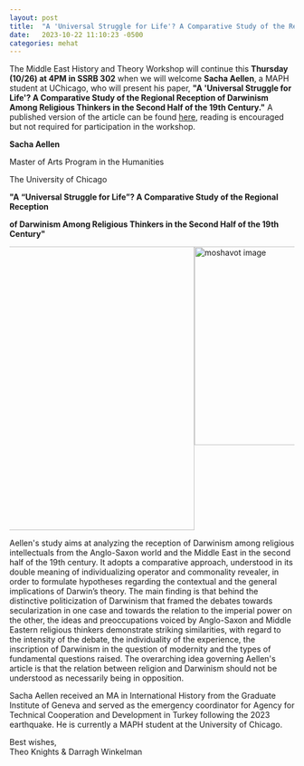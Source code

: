 ```yaml
---
layout: post
title:  "A 'Universal Struggle for Life'? A Comparative Study of the Regional Reception of Darwinism Among Religious Thinkers"
date:   2023-10-22 11:10:23 -0500
categories: mehat
---
```


<p class="last-paragraph">The Middle East History and Theory Workshop will continue this <b>Thursday (10/26) at 4PM in SSRB 302</b> when we will welcome <b>Sacha Aellen</b>, a MAPH student at UChicago, who will present his paper, <b>"A 'Universal Struggle for Life'? A Comparative Study of the Regional Reception of Darwinism Among Religious Thinkers in the Second Half of the 19th Century."</b> A published version of the article can be found <a href="{{ site.url }}/pdfs/Publication Socieėteės Politiques Compareėes.pdf">here</a>, reading is encouraged but not required for participation in the workshop.</p>

<div class="center-text-mehat">
    <p><b>Sacha Aellen</b></p>
    <p>Master of Arts Program in the Humanities</p> 
    <p>The University of Chicago</p>
    <p><b>"A “Universal Struggle for Life”? A Comparative Study of the Regional Reception</b></p> 
    <p><b>of Darwinism Among Religious Thinkers in the Second Half of the 19th Century"</b></p>
</div>
<div style="display: flex; justify-content: center; overflow-x: auto;">
  <div class="desktoponly" style="max-width: 100%;">
    <a href="{{ site.url }}/images/alafghanivedarwin.png" target="_blank">
      <img alt="moshavot image" src="{{ site.url }}/images/alafghanivedarwin.png" 
        style="width: 500px;" />
    </a>
  </div>
  <div class="mobileonly" style="max-width: 100%;">
    <a href="{{ site.url }}/images/alafghanivedarwin.png" target="_blank">
      <img alt="moshavot image" src="{{ site.url }}/images/alafghanivedarwin.png"
        style="width: 350px;" />
    </a>
  </div>
</div> 

<p class="last-paragraph"> Aellen's study aims at analyzing the reception of Darwinism among religious intellectuals from the Anglo-Saxon world and the Middle East in the second half of the 19th century. It adopts a comparative approach, understood in its double meaning of individualizing operator and commonality revealer, in order to formulate hypotheses regarding the contextual and the general implications of Darwin’s theory. The main finding is that behind the distinctive politicization of Darwinism that framed the debates towards secularization in one case and towards the relation to the imperial power on the other, the ideas and preoccupations voiced by Anglo-Saxon and Middle Eastern religious thinkers demonstrate striking similarities, with regard to the intensity of the debate, the individuality of the experience, the inscription of Darwinism in the question of modernity and the types of fundamental questions raised. The overarching idea governing Aellen's article is that the relation between religion and Darwinism should not be understood as necessarily being in opposition.</p>

<p class="last-paragraph">Sacha Aellen received an MA in International History from the Graduate Institute of Geneva and served as the emergency coordinator for Agency for Technical Cooperation and Development in Turkey following the 2023 earthquake. He is currently a MAPH student at the University of Chicago.</p>

<p class="last-paragraph">Best wishes,
<br>Theo Knights & Darragh Winkelman</p>
